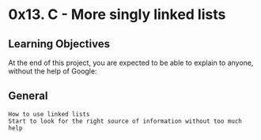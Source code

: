 # 0x13. C - More singly linked lists

## Learning Objectives

At the end of this project, you are expected to be able to explain to anyone, without the help of Google:

## General

    How to use linked lists
    Start to look for the right source of information without too much help

